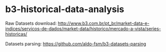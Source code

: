 # b3-historical-data-analysis

Raw Datasets download: http://www.b3.com.br/pt_br/market-data-e-indices/servicos-de-dados/market-data/historico/mercado-a-vista/series-historicas/

Datasets parsing: https://github.com/aldo-fsm/b3-datasets-parsing